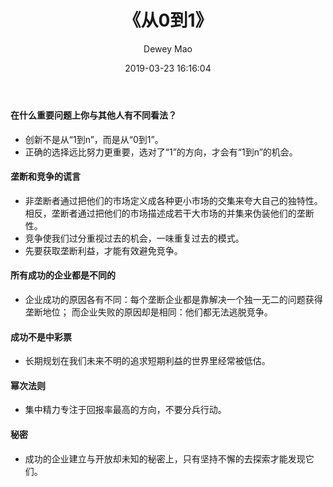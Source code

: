 ﻿--- 
layout: post 
title: "《从0到1》" 
date: 2019-03-23 16:16:04 
author: Dewey Mao 
categories: Book 
--- 
#### 在什么重要问题上你与其他人有不同看法？
- 创新不是从“1到n”，而是从“0到1”。
- 正确的选择远比努力更重要，选对了“1”的方向，才会有“1到n”的机会。

#### 垄断和竞争的谎言
- 非垄断者通过把他们的市场定义成各种更小市场的交集来夸大自己的独特性。
相反，垄断者通过把他们的市场描述成若干大市场的并集来伪装他们的垄断性。
- 竞争使我们过分重视过去的机会，一味重复过去的模式。
- 先要获取垄断利益，才能有效避免竞争。

#### 所有成功的企业都是不同的
- 企业成功的原因各有不同：每个垄断企业都是靠解决一个独一无二的问题获得垄断地位；
而企业失败的原因却是相同：他们都无法逃脱竞争。

#### 成功不是中彩票
- 长期规划在我们未来不明的追求短期利益的世界里经常被低估。

#### 幂次法则
- 集中精力专注于回报率最高的方向，不要分兵行动。

#### 秘密
- 成功的企业建立与开放却未知的秘密上，只有坚持不懈的去探索才能发现它们。